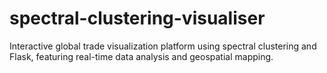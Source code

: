# spectral-clustering-visualiser
Interactive global trade visualization platform using spectral clustering and Flask, featuring real-time data analysis and geospatial mapping.
